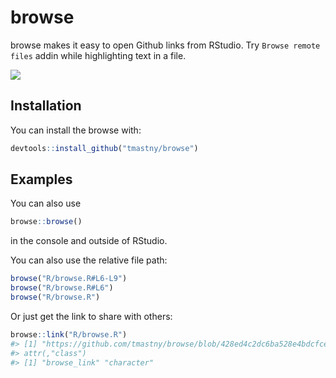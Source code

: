 
<!-- README.md is generated from README.Rmd. Please edit that file -->

# browse

<!-- badges: start -->

<!-- badges: end -->

browse makes it easy to open Github links from RStudio. Try `Browse
remote files` addin while highlighting text in a file.

![](browse.gif)

## Installation

You can install the browse with:

``` r
devtools::install_github("tmastny/browse")
```

## Examples

You can also use

``` r
browse::browse()
```

in the console and outside of RStudio.

You can also use the relative file path:

``` r
browse("R/browse.R#L6-L9")
browse("R/browse.R#L6")
browse("R/browse.R")
```

Or just get the link to share with others:

``` r
browse::link("R/browse.R")
#> [1] "https://github.com/tmastny/browse/blob/428ed4c2dc6ba528e4bdcfcea7811b732a2a2319/R/browse.R"
#> attr(,"class")
#> [1] "browse_link" "character"
```
